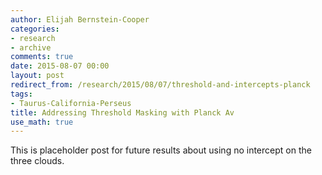 ```yaml
---
author: Elijah Bernstein-Cooper
categories:
- research
- archive
comments: true
date: 2015-08-07 00:00
layout: post
redirect_from: /research/2015/08/07/threshold-and-intercepts-planck
tags:
- Taurus-California-Perseus
title: Addressing Threshold Masking with Planck Av
use_math: true
---
```


This is placeholder post for future results about using no intercept on the
three clouds.